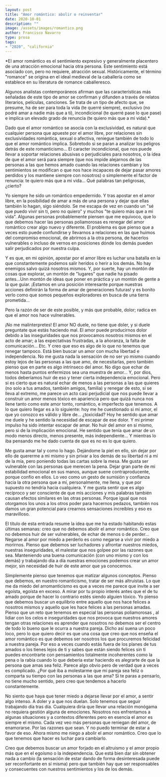 ```yaml
---
layout: post
title: "Amor romántico: abolir o reinventar"
date: 2020-10-01
description: ""
image: /assets/images/romantico.png
author: Francisco Navarro
type: prosa
tags:
- "2020", "california"
---
```

*El amor romántico es el sentimiento expresivo y generalmente placentero de una atracción emocional hacia otra persona. Este sentimiento está asociado con, pero no requiere, atracción sexual. Históricamente, el término "romance" se origina en el ideal medieval de la caballería como se establece en su literatura de romance caballeresco.

Algunos analistas contemporáneos afirman que las características más señaladas de este tipo de amor se confirman y difunden a través de relatos literarios, películas, canciones. Se trata de un tipo de afecto que, se presume, ha de ser para toda la vida (te querré siempre), exclusivo (no podré amar a nadie más que a ti), incondicional (te querré pase lo que pase) e implica un elevado grado de renuncia (te quiero más que a mi vida).*

Dado que el amor romántico se asocia con la exclusividad, es natural que cualquier persona que apueste por el amor libre, por relaciones sin exclusividades romántica, sexual o afectiva, reniegue también de todo lo que el amor romántico implica. Sobretodo si se paran a analizar los peligros detrás de este romanticismo... El caracter incondicional, que nos puede llevar a soportar relaciones abusivas o perjudiciales para nosotros, o la idea de que el amor será para siempre (que nos impide alejarnos de las personas a las que hemos amado cuando las relaciones cambian y los sentimientos se modifican o que nos hace incapaces de dejar pasar amores perdidos y los mantiene siempre con nosotros) o simplemente el factor de renuncia: te quiero más que a mi vida... Qué palabras tan peligrosas, ¿cierto?

Yo siempre he sido un romántico empedernido. Y tras apostar en el amor libre, en la posibilidad de amar a más de una persona y dejar que ellas también lo hagan, sigo siéndolo. Se me escapa de vez en cuando un "sé que puedo vivir sin ti, pero no quiero" y muchos "te quiero más que a mi vida". Algunas personas probablemente piensen que me equivoco, que lo que debemos hacer las personas poliamorosas
 es renegar del amor romántico crear algo nuevo y diferente. El problema es que pienso que a veces esto puede confundirse y llevarnos a relaciones en las que huimos del compromiso emocional, de abrirnos a la otra persona, de hacerlos vulnerables o incluso de vernos en posiciones dónde los demás pueden salir perjudicados por nuestra culpa.

Y es que, en mi opinión, apostar por el amor libre es luchar una batalla en la que constantemente podemos salir heridos o herir a los demás. No hay enemigos salvo quizá nosotros mismos. Y, por suerte, hay un montón de cosas que explorar, un montón de "lugares" que nadie ha pisado antes...Unn montón de ideas que poner en práctica y un montón de gente a la que guiar. ¡Estamos en una posición interesante porque nuestras acciones definirán la forma de amar de generaciones futuras! y es bonito verlo como que somos pequeños exploradores en busca de una tierra prometida...

Pero la razón de ser de este posible, y más que probable, dolor; radica en que el amor nos hace vulnerables.

¡No me malinterpretes! El amor NO duele, no tiene que doler, y si duele preguntate que estás haciendo mal. El amor puede producirnos dolor debido a las inseguridades que nos provocamos nosotros mismos en el acto de amar; a las expectativas frustradas, a la añoranza, la falta de comunicación... Etc. Y creo que eso es algo de lo que no tenemos que renegar tampoco. Está bien buscar un amor con mucha libertad e independencia. No me gusta nada la sensación de no ser yo mismo cuando estoy lejos de las personas a las que amo, de necesitarlas, pero también pienso que en parte es algo intrínseco del amor. No digo que echar de menos hasta puntos enfermizos sea una muestra de amor... Y, por dios, todos deberíamos huir de eso y tener cierta independencia emocional. Pero si es cierto que es natural echar de menos a las personas a las que quieres (no solo a tus amados, también amigos, familia) y renegar de esto, si se lleva al extremo, me parece un acto casi perjudicial que nos puede llevar a construir un amor menos tóxico en apariencia pero que quizá nunca nos llene tanto como este amor tonto, romántico, e imperfecto que tenemos.
A lo que quiero llegar es a lo siguiente: hoy me he cuestionado si mi amor, el que yo conozco es válido y libre de... ¿toxicidad? Hoy he sentido que amar me duele y he sentido la necesidad de escapar de ese dolor. Y mi primer impulso ha sido intentar escapar de amar. No huir del amor en sí mismo, pero si de la implicación emocional. He sentido que tenía que amar de un modo menos directo, menos presente, más independiente... Y mientras lo iba pensando me he dado cuenta de que es no es lo que quiero.

Me gusta amar tal y como lo hago. Dejándome la piel en ello, sin dejar por ello de quererme a mi mismo y sin privar a los demás de su libertad ni a mí de la mía, pero poniendo todas las cartas sobre la mesa. Me gusta ser vulnerable con las personas que merecen la pena. Dejar gran parte de mi estabilidad emocional en sus manos, aunque suene contraproducente, porque confío en ellos. Lo veo como un gesto de sumisión y confianza hacia la otra persona que a mí, personalmente, me llena, y que por supuesto no tendría hacia cualquiera. Y me gusta sentir que es algo recíproco y ser consciente de que mis acciones y mis palabras también causan efectos similares en las otras personas. Porque igual que nos otorgamos los unos a los otros poder para hacernos pedazos, también nos damos un gran potencial para crearnos sensaciones increíbles y eso es maravilloso.

El título de esta entrada resume la idea que me ha estado habitando estas últimas semanas: creo que no debemos abolir el amor romántico. Creo que no debemos huir de ser vulnerables, de echar de menos o de perder... Negarse al amor por miedo a perderlo es como negarse a vivir por miedo a morirnos. Pienso que debemos ser luchadores y afrontar nuestros miedos, nuestras inseguridades, el malestar que nos golpee por las razones que sea. Manteniendo una buena comunicación (con uno mismo y con los demás) y trabajando día a día nuestras emociones podemos crear un amor mejor, sin necesidad de huir de este amor que ya conocemos.

Simplemente pienso que tenemos que matizar algunos conceptos. Pienso que debemos, en nuestro romanticismo, tratar de ser más altruistas. Lo que me da miedo del arromanticismo
 es que a veces me parece que invite a ser egoísta, egoísta en exceso. A mirar por tu propio interés antes que el de tu amado porque de hacer lo contrario estés siendo alguien tóxico.
Yo pienso que debemos buscar un equilibrio entre aquello que nos hace felices a nosotros mismos y aquello que les hace felices a las personas amadas. Pienso que un reto que tenemos en especial las personas poliamorosas
, al lidiar con los celos e inseguridades que nos provoca que nuestros amores tengan otras relaciones es aprender que nosotros no debemos ser el centro de todo lo bueno que le ocurra a nuestra pareja. Dicho así suena un poco loco, pero lo que quiero decir es que una cosa que creo que nos enseña el amor romántico es que debemos ser nosotros los que procuremos felicidad a nuestra pareja. Por eso a veces cuando estás fuera de los planes de tus amados o los tienes lejos de ti y sabes que están siendo felices sin ti puedes encontrarte con pensamientos totalmente incoherentes como la pena o la rabia cuando lo que debería estar haciendo es alegrarte de que la persona que amas sea feliz. Parece algo obvio pero de verdad que a veces es complicado. ¿Por qué iba a molestarme que mi pareja sea feliz o comparta su tiempo con las personas a las que ama? Si te paras a pensarlo, no tiene mucho sentido, pero creo que tendemos a hacerlo constantemente.

No siento que haya que tener miedo a dejarse llevar por el amor, a sentir algo intenso. A doler y a que nos duelan. Solo tenemos que seguir trabajando día tras día. Cualquiera diría que llevar una relación monógama no requiera gestión alguna de emociones. Nosotros nos enfrentamos a algunas situaciones y a contextos diferentes pero en esencia el amor es siempre el mismo. Cada vez veo más personas que reniegan del amor, de enamorarse. Por las razones que sean. Y no puedo terminar de estar a favor de eso. Ahora mismo me niego a abolir el amor romántico. Creo que lo que tenemos que hacer es luchar para cambiarlo.

Creo que debemos buscar un amor forjado en el altruismo y el amor propio más que en el egoísmo o la independencia. Que está bien dar sin obtener nada a cambio (la sensación de estar dando de forma desinteresada puede ser reconfortante en sí misma) pero que también hay que ser responsables y consecuentes con nuestros sentimientos y los de los demás.